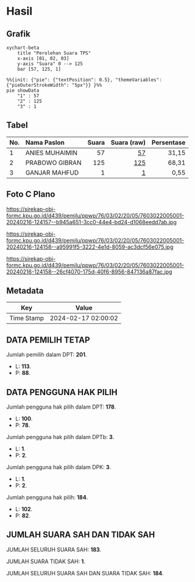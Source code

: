 # Hasil

## Grafik

```mermaid
xychart-beta
    title "Perolehan Suara TPS"
    x-axis [01, 02, 03]
    y-axis "Suara" 0 --> 125
    bar [57, 125, 1]
```

```mermaid
%%{init: {"pie": {"textPosition": 0.5}, "themeVariables": {"pieOuterStrokeWidth": "5px"}} }%%
pie showData
    "1" : 57
    "2" : 125
    "3" : 1
```

## Tabel

| No. | Nama Paslon    | Suara | Suara (raw) | Persentase |
|:--- |:-------------- | -----:| -----------:| ----------:|
| 1   | ANIES MUHAIMIN | 57    | [57][p-1]   | 31,15      |
| 2   | PRABOWO GIBRAN | 125   | [125][p-2]  | 68,31      |
| 3   | GANJAR MAHFUD  | 1     | [1][p-3]    | 0,55       |


[p-1]: https://github.com/gigit-pemilu/pemilu-2024-76-sulawesi-barat/blob/main/pilpres/hitung-suara/sub/76-sulawesi-barat/sub/03-mamasa/sub/02-aralle/sub/2005-uhailanu/sub/001-tps/sub/paslon-1.txt
[p-2]: https://github.com/gigit-pemilu/pemilu-2024-76-sulawesi-barat/blob/main/pilpres/hitung-suara/sub/76-sulawesi-barat/sub/03-mamasa/sub/02-aralle/sub/2005-uhailanu/sub/001-tps/sub/paslon-2.txt
[p-3]: https://github.com/gigit-pemilu/pemilu-2024-76-sulawesi-barat/blob/main/pilpres/hitung-suara/sub/76-sulawesi-barat/sub/03-mamasa/sub/02-aralle/sub/2005-uhailanu/sub/001-tps/sub/paslon-3.txt

## Foto C Plano

https://sirekap-obj-formc.kpu.go.id/d439/pemilu/ppwp/76/03/02/20/05/7603022005001-20240216-124157--b945a651-3cc0-44e4-bd24-d1068eedd7ab.jpg

https://sirekap-obj-formc.kpu.go.id/d439/pemilu/ppwp/76/03/02/20/05/7603022005001-20240216-124158--a95991f5-3222-4e1d-8059-ac3dcf56e075.jpg

https://sirekap-obj-formc.kpu.go.id/d439/pemilu/ppwp/76/03/02/20/05/7603022005001-20240216-124158--26cf4070-175d-40f6-8956-847136a87fac.jpg


## Metadata

| Key        | Value               |
| ---------- | ------------------- |
| Time Stamp | 2024-02-17 02:00:02 |


## DATA PEMILIH TETAP

Jumlah pemilih dalam DPT: **201**.
 * L: **113**.
 * P: **88**.

## DATA PENGGUNA HAK PILIH

Jumlah pengguna hak pilih dalam DPT: **178**.
 * L: **100**.
 * P: **78**.

Jumlah pengguna hak pilih dalam DPTb: **3**.
 * L: **1**.
 * P: **2**.

Jumlah pengguna hak pilih dalam DPK: **3**.
 * L: **1**.
 * P: **2**.

Jumlah pengguna hak pilih: **184**.
 * L: **102**.
 * P: **82**.

## JUMLAH SUARA SAH DAN TIDAK SAH

JUMLAH SELURUH SUARA SAH: **183**.

JUMLAH SUARA TIDAK SAH: **1**.

JUMLAH SELURUH SUARA SAH DAN SUARA TIDAK SAH: **184**.


